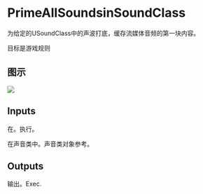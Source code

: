 # PrimeAllSoundsinSoundClass

为给定的USoundClass中的声波打底，缓存流媒体音频的第一块内容。

目标是游戏规则

## 图示

![]($-20221218-18072983.png)

## Inputs

在。执行。

在声音类中。声音类对象参考。 

## Outputs

输出。Exec.

